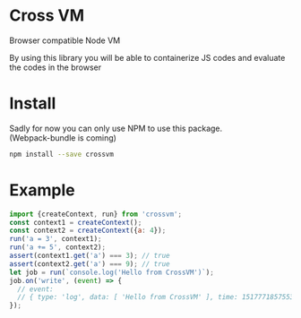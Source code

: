 # Cross VM
Browser compatible Node VM  

By using this library you will be able to containerize JS codes and evaluate
 the codes in the browser  

# Install
Sadly for now you can only use NPM to use this package.  
(Webpack-bundle is coming)  
```bash
npm install --save crossvm
```  
# Example
```js
import {createContext, run} from 'crossvm';
const context1 = createContext();
const context2 = createContext({a: 4});
run('a = 3', context1);
run('a += 5', context2);
assert(context1.get('a') === 3); // true
assert(context2.get('a') === 9); // true
let job = run(`console.log('Hello from CrossVM')`);
job.on('write', (event) => {
  // event:
  // { type: 'log', data: [ 'Hello from CrossVM' ], time: 1517771857553 }
});
```

